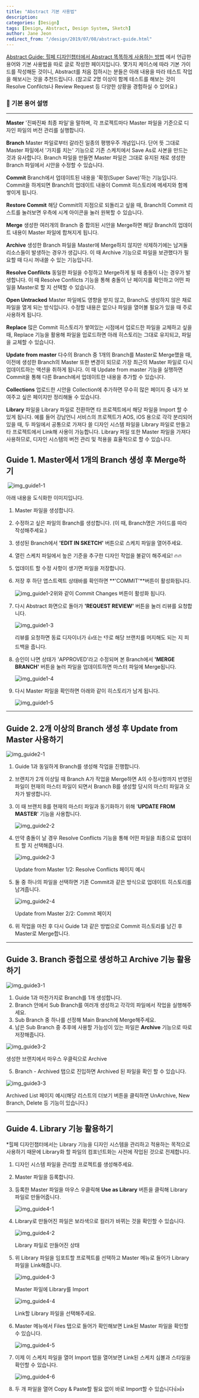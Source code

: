 ```yaml
---
title: "Abstract 기본 사용법"
description:
categories: [Design]
tags: [Design, Abstract, Design System, Sketch]
author: Jane Jeon
redirect_from: "/design/2019/07/08/abstract-guide.html"
---
```


<a href="https://healingpaper.github.io/design/2019/07/08/how-to-use-abstract.html" target="_blank">Abstract Guide: 힐페 디자인챕터에서 Abstract 똑똑하게 사용하는 방법</a> 에서 언급한 용어와 기본 사용법을 따로 글로 작성한 페이지입니다. 몇가지 케이스에 따라 기본 가이드를 작성해둔 것이니, Abstract를 처음 접하시는 분들은 아래 내용을 따라 테스트 작업을 해보시는 것을 추천드립니다. (참고로 2명 이상이 함께 테스트를 해보는 것이 Resolve Confilcts나 Review Request 등 다양한 상황을 경험하실 수 있어요.)

  

  

### **📝 기본 용어 설명**

------

**Master**
'진짜진짜 최종 파일'을 말하며, 각 프로젝트마다 Master 파일을 기준으로 디자인 파일의 버전 관리를 실행합니다.

**Branch**
Master 파일로부터 갈라진 일종의 평행우주 개념입니다. 단어 뜻 그대로 Master 파일에서 '가지를 치는' 기능으로 기존 스케치에서 Save As로 사본을 만드는 것과 유사합니다. Branch 파일을 만들면 Master 파일은 그대로 유지된 채로 생성한 Branch 파일에서 시안을 수정할 수 있습니다.

**Commit**
Branch에서 업데이트된 내용을 '확정(Super Save)'하는 기능입니다. Commit을 하게되면 Branch의 업데이트 내용이 Commit 히스토리에 메세지와 함께 쌓이게 됩니다.

**Restore Commit**
해당 Commit의 지점으로 되돌리고 싶을 때, Branch의 Commit 리스트를 눌러보면 우측에 시계 아이콘을 눌러 원복할 수 있습니다.

**Merge**
생성한 여러개의 Branch 중 합의된 시안을 Merge하면 해당 Branch의 업데이트 내용이 Master 파일에 합쳐지게 됩니다.

**Archive**
생성한 Branch 파일을 Master에 Merge하지 않지만 삭제하기에는 남겨둘 리소스들이 발생하는 경우가 생깁니다. 이 때 Archive 기능으로 파일을 보관했다가 필요할 때 다시 꺼내쓸 수 있는 기능입니다.

**Resolve Confilcts**
동일한 파일을 수정하고 Merge하게 될 때 충돌이 나는 경우가 발생합니다. 이 때 Resolve Confilcts 기능을 통해 충돌이 난 페이지를 확인하고 어떤 파일을 Master로 할 지 선택할 수 있습니다.

**Open Untracked**
Master 파일에도 영향을 받지 않고, Branch도 생성하지 않은 채로 파일을 열게 되는 방식입니다. 수정할 내용은 없으나 파일을 열어볼 필요가 있을 때 주로 사용하게 됩니다.

**Replace**
많은 Commit 히스토리가 쌓여있는 시점에서 업로드한 파일을 교체하고 싶을 때, Replace 기능을 활용해 파일을 업로드하면 아래 히스토리는 그대로 유지되고, 파일을 교체할 수 있습니다.

**Update from master**
다수의 Branch 중 1개의 Branch를 Master로 Merge했을 때, 이전에 생성한 Branch의 Master 또한 변경이 되므로 가장 최근의 Master 파일로 다시 업데이트하는 액션을 취하게 됩니다. 이 때 Update from master 기능을 실행하면 Commit을 통해 다른 Branch에서 업데이트한 내용을 추가할 수 있습니다.

**Collections**
업로드한 시안을 Collection에 추가하면 무수히 많은 페이지 중 내가 보여주고 싶은 페이지만 정리해둘 수 있습니다.

**Library**
파일을 Library 파일로 전환하면 타 프로젝트에서 해당 파일을 Import 할 수 있게 됩니다. 예를 들어 강남언니 서비스의 프로젝트가 AOS, iOS 용으로 각각 분리되어 있을 때, 두 파일에서 공통으로 가져다 쓸 디자인 시스템 파일을 Library 파일로 만들고 타 프로젝트에서 Link해 사용이 가능합니다. Library 파일 또한 Master 파일을 가져다 사용하므로, 디자인 시스템의 버전 관리 및 적용을 효율적으로 할 수 있습니다.

  

  

<div id="guide1">
  <h2 style="font-weight: bold;">
    Guide 1. Master에서 1개의 Branch 생성 후 Merge하기
  </h2>
</div>

​	![img_guide1-1](/assets/images/jane/abstract/guide1/img_guide1-1.png)

아래 내용을 도식화한 이미지입니다.

1. Master 파일을 생성합니다.

2. 수정하고 싶은 파일의 Branch를 생성합니다. (이 때, Branch명은 가이드를 따라 작성해주세요.)

3. 생성된 Branch에서 **'EDIT IN SKETCH'** 버튼으로 스케치 파일을 열어주세요.

4. 열린 스케치 파일에서 높은 기준을 추구한 디자인 작업을 불같이 해주세요! 🔥🔥

5. 업데이트 할 수정 사항이 생기면 파일을 저장합니다.

6. 저장 후 하단 앱스트랙트 상태바를 확인하면 **'COMMIT'**버튼이 활성화됩니다.

   ![img_guide1-2](/assets/images/jane/abstract/guide1/img_guide1-2.png)위와 같이 Commit Changes 버튼이 활성화 됩니다. 

     

7. 다시 Abstract 화면으로 돌아가 **'REQUEST REVIEW'** 버튼을 눌러 리뷰를 요청합니다.

   ![img_guide1-3](/assets/images/jane/abstract/guide1/img_guide1-3.png)

   리뷰를 요청하면 동료 디자이너가 👍또는 👎로 해당 브랜치를 머지해도 되는 지 피드백을 줍니다.  

     

8. 승인이 나면 상태가 'APPROVED'라고 수정되며 본 Branch에서 **'MERGE BRANCH'** 버튼을 눌러 파일을 업데이트하면 마스터 파일에 Merge됩니다.

   ![img_guide1-4](/assets/images/jane/abstract/guide1/img_guide1-4.png)

9. 다시 Master 파일을 확인하면 아래와 같이 히스토리가 남게 됩니다.

   ![img_guide1-5](/assets/images/jane/abstract/guide1/img_guide1-5.png)

<hr>

  

  

<div id="guide2">
  <h2 style="font-weight: bold;">
    Guide 2. 2개 이상의 Branch 생성 후 Update from Master 사용하기
  </h2>
</div>

![img_guide2-1](/assets/images/jane/abstract/guide2/img_guide2-1.png)

1. Guide 1과 동일하게 Branch를 생성해 작업을 진행합니다.

2. 브랜치가 2개 이상일 때 Branch A가 작업을 Merge하면 A의 수정사항까지 반영된 파일이 현재의 마스터 파일이 되면서 Branch B를 생성할 당시의 마스터 파일과 오차가 발생합니다.

3. 이 때 브랜치 B를 현재의 마스터 파일과 동기화하기 위해 '**UPDATE FROM MASTER**' 기능을 사용합니다.

   ![img_guide2-2](/assets/images/jane/abstract/guide2/img_guide2-2.png)

4. 만약 충돌이 날 경우 Resolve Conflicts 기능을 통해 어떤 파일을 최종으로 업데이트 할 지 선택해줍니다.

   ![img_guide2-3](/assets/images/jane/abstract/guide2/img_guide2-3.png)

   Update from Master 1/2: Resolve Conflicts 페이지 예시

     

5. 둘 중 하나의 파일을 선택하면 기존 Commit과 같은 방식으로 업데이트 히스토리를 남겨줍니다.

   ![img_guide2-4](/assets/images/jane/abstract/guide2/img_guide2-4.png)

   Update from Master 2/2: Commit 페이지 

     

6. 위 작업을 마친 후 다시 Guide 1과 같은 방법으로 Commit 히스토리를 남긴 후 Master로 Merge합니다.

<hr>

  

  

<div id="guide3">
  <h2 style="font-weight: bold;">
    Guide 3. Branch 중첩으로 생성하고 Archive 기능 활용하기
  </h2>
</div>

![img_guide3-1](/assets/images/jane/abstract/guide3/img_guide3-1.png)

1. Guide 1과 마찬가지로 Branch를 1개 생성합니다.
2. Branch 안에서 Sub Branch를 여러개 생성하고 각각의 파일에서 작업을 실행해주세요.
3. Sub Branch 중 하나를 선정해 Main Branch에 Merge해주세요.
4. 남은 Sub Branch 중 추후에 사용할 가능성이 있는 파일은 **Archive** 기능으로 따로 저장해줍니다.

![img_guide3-2](/assets/images/jane/abstract/guide3/img_guide3-2.png)

생성한 브랜치에서 마우스 우클릭으로 Archive

  

5. Branch - Archived 탭으로 진입하면 Archived 된 파일을 확인 할 수 있습니다.

![img_guide3-3](/assets/images/jane/abstract/guide3/img_guide3-3.png)

Archived List 페이지 예시(해당 리스트의 더보기 버튼을 클릭하면 UnArchive, New Branch, Delete 등 기능이 있습니다.)

<hr>

  

  

<div id="guide4">
  <h2 style="font-weight: bold;">
    Guide 4. Library 기능 활용하기
  </h2>
</div>

*힐페 디자인챕터에서는 Library 기능을 디자인 시스템을 관리하고 적용하는 목적으로 사용하기 때문에 Library화 할 파일의 컴포넌트화는 사전에 작업된 것으로 전제합니다.

1. 디자인 시스템 파일을 관리할 프로젝트를 생성해주세요.

2. Master 파일을 등록합니다.

3. 등록한 Master 파일을 마우스 우클릭해 **Use as Library** 버튼을 클릭해 Library 파일로 만들어줍니다.

   ![img_guide4-1](/assets/images/jane/abstract/guide4/img_guide4-1.png)

4. Library로 만들어진 파일은 보라색으로 컬러가 바뀌는 것을 확인할 수 있습니다.

   ![img_guide4-2](/assets/images/jane/abstract/guide4/img_guide4-2.png)

   Library 파일로 만들어진 상태

     

5. 위 Library 파일을 임포트할 프로젝트를 선택하고 Master 메뉴로 들어가 Library 파일을 Link해줍니다.

   ![img_guide4-3](/assets/images/jane/abstract/guide4/img_guide4-3.png)

   Master 파일에 Library를 Import

   ![img_guide4-4](/assets/images/jane/abstract/guide4/img_guide4-4.png)

   Link할 Library 파일을 선택해주세요.

     

6. Master 메뉴에서 Files 탭으로 들어가 확인해보면 Link된 Master 파일을 확인할 수 있습니다.

   ![img_guide4-5](/assets/images/jane/abstract/guide4/img_guide4-5.png)

7. 이제 이 스케치 파일을 열어 Import 탭을 열어보면 Link된 스케치 심볼과 스타일을 확인할 수 있습니다.

   ![img_guide4-6](/assets/images/jane/abstract/guide4/img_guide4-6.png)

8. 두 개 파일을 열어 Copy & Paste할 필요 없이 바로 Import할 수 있습니다👍👍
